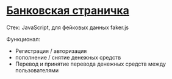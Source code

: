 # [Банковская страничка](http://bank-pet.bank-js-pet.ru/)

Стек: JavaScript, для фейковых данных faker.js

Функционал:
- Регистрация / авторизация
- пополнение / снятие денежных средств
- Перевод и принятие перевода денежных средств между пользователями
